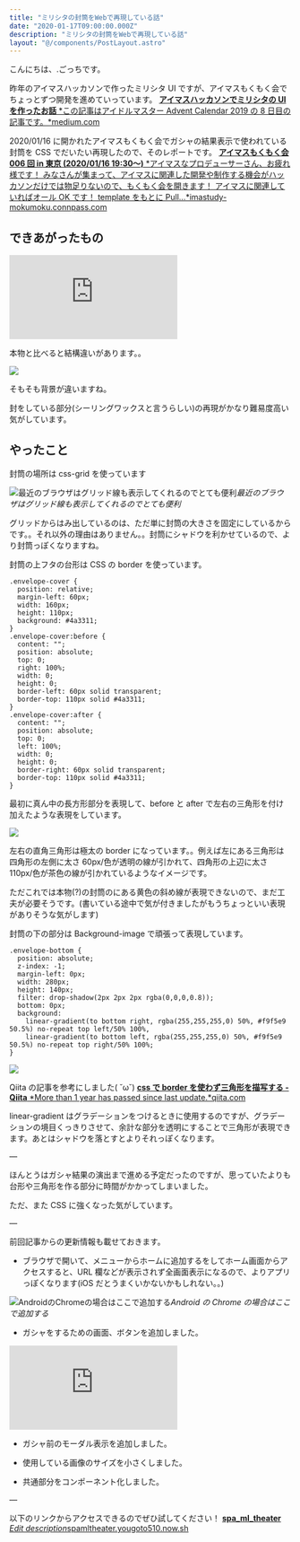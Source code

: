 ```yaml
---
title: "ミリシタの封筒をWebで再現している話"
date: "2020-01-17T09:00:00.000Z"
description: "ミリシタの封筒をWebで再現している話"
layout: "@/components/PostLayout.astro"
---
```


こんにちは、.ごっちです。

昨年のアイマスハッカソンで作ったミリシタ UI ですが、アイマスもくもく会でちょっとずつ開発を進めていっています。
[**アイマスハッカソンでミリシタの UI を作ったお話**
*この記事はアイドルマスター Advent Calendar 2019 の 8 日目の記事です。*medium.com](https://medium.com/@gggooottto/%E3%82%A2%E3%82%A4%E3%83%9E%E3%82%B9%E3%83%8F%E3%83%83%E3%82%AB%E3%82%BD%E3%83%B3%E3%81%A7%E3%83%9F%E3%83%AA%E3%82%B7%E3%82%BF%E3%81%AEui%E3%82%92%E4%BD%9C%E3%81%A3%E3%81%9F%E3%81%8A%E8%A9%B1-77d68d167155)

2020/01/16 に開かれたアイマスもくもく会でガシャの結果表示で使われている封筒を CSS でだいたい再現したので、そのレポートです。
[**アイマスもくもく会 006 回 in 東京 (2020/01/16 19:30〜)**
*アイマスなプロデューサーさん、お疲れ様です！ みなさんが集まって、アイマスに関連した開発や制作する機会がハッカソンだけでは物足りないので、もくもく会を開きます！ アイマスに関連していればオール OK です！ template をもとに Pull…*imastudy-mokumoku.connpass.com](https://imastudy-mokumoku.connpass.com/event/162478/)

## できあがったもの

<iframe src="https://medium.com/media/754fdcb2d6e65a3c4e7473bcf3e5d68e" frameborder=0></iframe>

本物と比べると結構違いがあります。。

![](https://cdn-images-1.medium.com/max/5920/1*3A3Zvvm3E4IvWSVh2cBTIw.png)

そもそも背景が違いますね。

封をしている部分(シーリングワックスと言うらしい)の再現がかなり難易度高い気がしています。

## やったこと

封筒の場所は css-grid を使っています

![最近のブラウザはグリッド線も表示してくれるのでとても便利](https://cdn-images-1.medium.com/max/2000/1*cfiGcuKVevXNA6ROuIL7Bw.png)_最近のブラウザはグリッド線も表示してくれるのでとても便利_

グリッドからはみ出しているのは、ただ単に封筒の大きさを固定にしているからです。。それ以外の理由はありません。。封筒にシャドウを利かせているので、より封筒っぽくなりますね。

封筒の上フタの台形は CSS の border を使っています。

    .envelope-cover {
      position: relative;
      margin-left: 60px;
      width: 160px;
      height: 110px;
      background: #4a3311;
    }
    .envelope-cover:before {
      content: "";
      position: absolute;
      top: 0;
      right: 100%;
      width: 0;
      height: 0;
      border-left: 60px solid transparent;
      border-top: 110px solid #4a3311;
    }
    .envelope-cover:after {
      content: "";
      position: absolute;
      top: 0;
      left: 100%;
      width: 0;
      height: 0;
      border-right: 60px solid transparent;
      border-top: 110px solid #4a3311;
    }

最初に真ん中の長方形部分を表現して、before と after で左右の三角形を付け加えたような表現をしています。

![](https://cdn-images-1.medium.com/max/3836/1*u4YL7LAOF9JptI2GAoTHsA.png)

左右の直角三角形は極太の border になっています。。例えば左にある三角形は四角形の左側に太さ 60px/色が透明の線が引かれて、四角形の上辺に太さ 110px/色が茶色の線が引かれているようなイメージです。

ただこれでは本物(?)の封筒のにある黄色の斜め線が表現できないので、まだ工夫が必要そうです。(書いている途中で気が付きましたがもうちょっといい表現がありそうな気がします)

封筒の下の部分は Background-image で頑張って表現しています。

    .envelope-bottom {
      position: absolute;
      z-index: -1;
      margin-left: 0px;
      width: 280px;
      height: 140px;
      filter: drop-shadow(2px 2px 2px rgba(0,0,0,0.8));
      bottom: 0px;
      background:
        linear-gradient(to bottom right, rgba(255,255,255,0) 50%, #f9f5e9 50.5%) no-repeat top left/50% 100%,
        linear-gradient(to bottom left, rgba(255,255,255,0) 50%, #f9f5e9 50.5%) no-repeat top right/50% 100%;
    }

![](https://cdn-images-1.medium.com/max/3864/1*3iIEDeiLnltKJMWyGSRwSA.png)

Qiita の記事を参考にしました( ˘ω˘)
[**css で border を使わず三角形を描写する - Qiita**
*More than 1 year has passed since last update.*qiita.com](https://qiita.com/kiwr/items/f3901744198640d2c4a0)

linear-gradient はグラデーションをつけるときに使用するのですが、グラデーションの境目くっきりさせて、余計な部分を透明にすることで三角形が表現できます。あとはシャドウを落とすとよりそれっぽくなります。

—

ほんとうはガシャ結果の演出まで進める予定だったのですが、思っていたよりも台形や三角形を作る部分に時間がかかってしまいました。

ただ、また CSS に強くなった気がしています。

—

前回記事からの更新情報も載せておきます。

- ブラウザで開いて、メニューからホームに追加するをしてホーム画面からアクセスすると、URL 欄などが表示されず全画面表示になるので、よりアプリっぽくなります(iOS だとうまくいかないかもしれない。。)

![AndroidのChromeの場合はここで追加する](https://cdn-images-1.medium.com/max/5920/1*4EywOrBfBHX0KsPoaFB8Ww.png)_Android の Chrome の場合はここで追加する_

- ガシャをするための画面、ボタンを追加しました。

<iframe src="https://medium.com/media/9decac20d4f66522c5d1fbbc46079e8c" frameborder=0></iframe>

- ガシャ前のモーダル表示を追加しました。

- 使用している画像のサイズを小さくしました。

- 共通部分をコンポーネント化しました。

—

以下のリンクからアクセスできるのでぜひ試してください！
[**spa_ml_theater**
*Edit description*spamltheater.yougoto510.now.sh](https://spamltheater.yougoto510.now.sh/)
